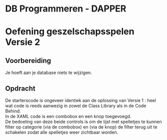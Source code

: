 # DB Programmeren - DAPPER   
  
# Oefening geszelschapsspelen Versie 2   
  
## Voorbereiding    
  
Je hoeft aan je database niets te wijzigen.

## Opdracht  

De starterscode is ongeveer identiek aan de oplossing van Versie 1 : heel wat code is reeds aanwezig in zowel de Class Library als in de Code Behind.  
In de XAML code is een combobox en een knop toegevoegd.  
De bedoeling van deze beide controls is om de lijst met spelletjes te kunnen filter op categorie (via de combobox) en (via de knop) de filter terug uit te schakelen zodat alle spelletjes weer zichtbaar worden.  



